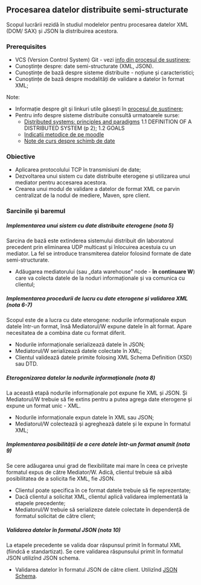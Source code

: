 ## Procesarea datelor distribuite semi-structurate

Scopul lucrării rezidă în studiul modelelor pentru procesarea datelor XML (DOM/ SAX) și JSON la distribuirea acestora.

### Prerequisites

- VCS (Version Control System) Git - vezi [info din procesul de susținere](submission-process.md);
- Cunoștințe despre: date semi-structurate (XML, JSON).
- Cunoștințe de bază despre sisteme distribuite - noțiune și caracteristici;
- Cunoștințe de bază despre modalități de validare a datelor în format XML;

Note:
- Informație despre git și linkuri utile găsești în [procesul de sustinere](submission-process.md);
- Pentru info despre sisteme distribuite consultă urmatoarele surse:
    + [Distributed systems: principles and paradigms](https://moodle.ati.utm.md/pluginfile.php/5693/mod_glossary/attachment/8/distributed-systems-principles-and-paradigms-2nd-edition.pdf)
    1.1 DEFINITION OF A DISTRIBUTED SYSTEM (p 2);
    1.2 GOALS
    + [Indicații metodice de pe moodle](https://moodle.ati.utm.md/mod/book/view.php?id=1727&chapterid=15)
    + [Note de curs despre schimb de date](https://moodle.ati.utm.md/mod/book/view.php?id=2019)


### Obiective

- Aplicarea protocolului TCP în transmisiuni de date;
- Dezvoltarea unui sistem cu date distribuite eterogene și utilizarea unui mediator pentru accesarea acestora.
- Crearea unui modul de validare a datelor de format XML ce parvin centralizat de la nodul de mediere, Maven,  spre client.

### Sarcinile și baremul

##### Implementarea unui sistem cu date distribuite eterogene (nota 5)
Sarcina de bază este extinderea sistemului distribuit din laboratorul precedent prin eliminarea
UDP multicast și înlocuirea acestuia cu un mediator.
La fel se introduce transmiterea datelor folosind formate de date semi-structurate.

- Adăugarea mediatorului (sau „data warehouse” node - **în continuare W**) care va colecta datele
de la noduri informaționale și va comunica cu clientul;

##### Implementarea procedurii de lucru cu date eterogene și validarea XML (nota 6-7)
Scopul este de a lucra cu date eterogene: nodurile informaționale expun datele într-un format,
însă Mediatorul/W expune datele în alt format. Apare necesitatea de a combina
date cu format diferit.

- Nodurile informaționale serializează datele în JSON;
- Mediatorul/W serializează datele colectate în XML;
- Clientul validează datele primite folosing XML Schema Definition (XSD) sau DTD.

##### Eterogenizarea datelor la nodurile informaționale (nota 8)
La această etapă nodurile informaționale pot expune fie XML și JSON. Și Mediatorul/W
trebuie să fie extins pentru a putea agrega date eterogene și expune un format unic - XML.

- Nodurile informaționale expun datele în XML sau JSON;
- Mediatorul/W colectează și agreghează datele și le expune în formatul XML;

##### Implementarea posibilității de a cere datele într-un format anumit (nota 9)
Se cere adăugarea unui grad de flexibilitate mai mare în ceea ce privește formatul expus
de către Mediator/W. Adică, clientul trebuie să aibă posibilitatea de a solicita fie XML, fie JSON.

- Clientul poate specifica în ce format datele trebuie să fie reprezentate;
- Dacă clientul a solicitat XML, clientul aplică validarea implementată la etapele precedente;
- Mediatorul/W trebuie să serializeze datele colectate în dependență de formatul
solicitat de către client;

##### Validarea datelor în formatul JSON (nota 10)
La etapele precedente se valida doar răspunsul primit în formatul XML (fiindcă e standartizat).
Se cere validarea răspunsului primit în formatul JSON utilizînd JSON schema.

- Validarea datelor în formatul JSON de către client. Utilizînd [JSON Schema](http://json-schema.org/).
